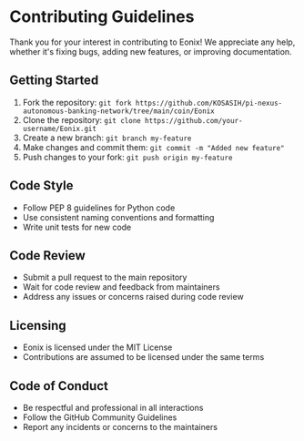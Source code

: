 # Contributing Guidelines

Thank you for your interest in contributing to Eonix! We appreciate any help, whether it's fixing bugs, adding new features, or improving documentation.

## Getting Started

1. Fork the repository: `git fork https://github.com/KOSASIH/pi-nexus-autonomous-banking-network/tree/main/coin/Eonix`
2. Clone the repository: `git clone https://github.com/your-username/Eonix.git`
3. Create a new branch: `git branch my-feature`
4. Make changes and commit them: `git commit -m "Added new feature"`
5. Push changes to your fork: `git push origin my-feature`

## Code Style

* Follow PEP 8 guidelines for Python code
* Use consistent naming conventions and formatting
* Write unit tests for new code

## Code Review

* Submit a pull request to the main repository
* Wait for code review and feedback from maintainers
* Address any issues or concerns raised during code review

## Licensing

* Eonix is licensed under the MIT License
* Contributions are assumed to be licensed under the same terms

## Code of Conduct

* Be respectful and professional in all interactions
* Follow the GitHub Community Guidelines
* Report any incidents or concerns to the maintainers
